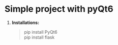 # Simple project with pyQt6

1. **Installations:**

    > pip install PyQt6  
    > pip install flask
